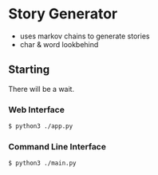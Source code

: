 # Story Generator

- uses markov chains to generate stories
- char & word lookbehind

## Starting

There will be a wait.

### Web Interface

```sh
$ python3 ./app.py
```

### Command Line Interface

```sh
$ python3 ./main.py
```